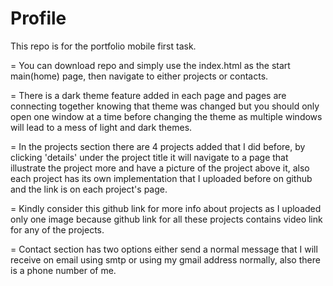 # Profile
This repo is for the portfolio mobile first task.

= You can download repo and simply use the index.html as the start main(home) page, then navigate to either projects or contacts.

= There is a dark theme feature added in each page and pages are connecting together knowing that theme was changed but you should only open one window at a time before changing the theme as multiple windows will lead to a mess of light and dark themes.

= In the projects section there are 4 projects added that I did before, by clicking 'details' under the project title it will navigate to a page that illustrate the project more and have a picture of the project above it, also each project has its own implementation that I uploaded before on github and the link is on each project's page.

= Kindly consider this github link for more info about projects as I uploaded only one image because github link for all these projects contains video link for any of the projects.

= Contact section has two options either send a normal message that I will receive on email using smtp or using my gmail address normally, also there is a phone number of me.


